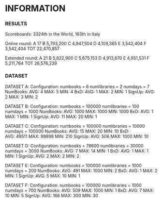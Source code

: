 # INFORMATION

### RESULTS

Scoreboards: 3324th in the World, 163th in Italy

Online round:
A 	17
B 	5,793,200
C 	4,947,504
D 	4,109,365
E 	3,542,404
F 	3,542,404
TOT	22,470,857

Extended round:
A 	21
B 	5,822,900
C 	5,675,153
D 	4,913,870
E 	4,951,531
F 	5,211,764
TOT	26,576,239

### DATASET

DATASET A:
Configuration: numbooks = 6 numlibraries = 2 numdays = 7
NumBooks:
 AVG: 4
 MAX: 5
 MIN: 4
BxD:
 AVG: 1
 MAX: 2
 MIN: 1
SignUp:
 AVG: 2
 MAX: 3
 MIN: 2

DATASET B:
Configuration: numbooks = 100000 numlibraries = 100 numdays = 1000
NumBooks:
 AVG: 1000
 MAX: 1000
 MIN: 1000
BxD:
 AVG: 1
 MAX: 1
 MIN: 1
SignUp:
 AVG: 11
 MAX: 20
 MIN: 1

DATASET C:
Configuration: numbooks = 100000 numlibraries = 10000 numdays = 100000
NumBooks:
 AVG: 15
 MAX: 20
 MIN: 10
BxD:\
 AVG: 49511
 MAX: 99998
 MIN: 210
SignUp:
 AVG: 506
 MAX: 1000
 MIN: 10

DATASET D:
Configuration: numbooks = 78600 numlibraries = 30000 numdays = 3000
NumBooks:
 AVG: 7
 MAX: 14
 MIN: 1
BxD:
 AVG: 1
 MAX: 1
 MIN: 1
SignUp:
 AVG: 2
 MAX: 2
 MIN: 2

DATASET E:
Configuration: numbooks = 100000 numlibraries = 1000 numdays = 200
NumBooks:
 AVG: 491
 MAX: 1000
 MIN: 2
BxD:
 AVG: 1
 MAX: 2
 MIN: 1
SignUp:
 AVG: 5
 MAX: 10
 MIN: 1

DATASET F:
Configuration: numbooks = 100000 numlibraries = 1000 numdays = 700
NumBooks:
 AVG: 509
 MAX: 1000
 MIN: 1
BxD:
 AVG: 7
 MAX: 10
 MIN: 5
SignUp:
 AVG: 166
 MAX: 300
 MIN: 30
